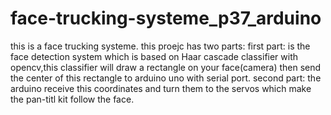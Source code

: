 # face-trucking-systeme_p37_arduino
this is a face trucking systeme. this proejc has two parts: first part: is the face detection system which is based on Haar cascade classifier with opencv,this classifier will draw a rectangle on your face(camera) then send the center of this rectangle to arduino uno with serial port. second part: the arduino receive this coordinates and turn them to the servos which make the pan-titl kit follow the face.
